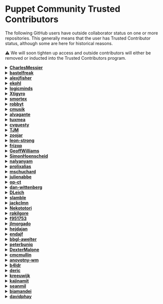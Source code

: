 # Puppet Community Trusted Contributors

The following GitHub users have outside collaborator status on one or more
repositories. This generally means that the user has Trusted Contributor status,
although some are here for historical reasons.

⚠️ We will soon tighten up access and outside contributors will either be removed
or inducted into the Trusted Contributors program.

<details>
<summary><strong><a href="https://github.com/CharlesMessier">CharlesMessier</a></strong></summary>

* [apisprout](https://github.com/puppetlabs/apisprout)
* [homebrew-puppet](https://github.com/puppetlabs/homebrew-puppet)
* [vault-plugin-secrets-oauthapp](https://github.com/puppetlabs/vault-plugin-secrets-oauthapp)

</details>
<details>
<summary><strong><a href="https://github.com/bastelfreak">bastelfreak</a></strong></summary>

* [cisco_ios](https://github.com/puppetlabs/cisco_ios)
* [device_manager](https://github.com/puppetlabs/device_manager)
* [forge-ruby](https://github.com/puppetlabs/forge-ruby)
* [influxdb](https://github.com/puppetlabs/influxdb)
* [language-style-guide](https://github.com/puppetlabs/language-style-guide)
* [provision](https://github.com/puppetlabs/provision)
* [puppet-lint](https://github.com/puppetlabs/puppet-lint)
* [puppetlabs-accounts](https://github.com/puppetlabs/puppetlabs-accounts)
* [puppetlabs-acl](https://github.com/puppetlabs/puppetlabs-acl)
* [puppetlabs-apache](https://github.com/puppetlabs/puppetlabs-apache)
* [puppetlabs-apt](https://github.com/puppetlabs/puppetlabs-apt)
* [puppetlabs-chocolatey](https://github.com/puppetlabs/puppetlabs-chocolatey)
* [puppetlabs-concat](https://github.com/puppetlabs/puppetlabs-concat)
* [puppetlabs-docker](https://github.com/puppetlabs/puppetlabs-docker)
* [puppetlabs-dsc_lite](https://github.com/puppetlabs/puppetlabs-dsc_lite)
* [puppetlabs-exec](https://github.com/puppetlabs/puppetlabs-exec)
* [puppetlabs-facter_task](https://github.com/puppetlabs/puppetlabs-facter_task)
* [puppetlabs-firewall](https://github.com/puppetlabs/puppetlabs-firewall)
* [puppetlabs-haproxy](https://github.com/puppetlabs/puppetlabs-haproxy)
* [puppetlabs-helm](https://github.com/puppetlabs/puppetlabs-helm)
* [puppetlabs-ibm_installation_manager](https://github.com/puppetlabs/puppetlabs-ibm_installation_manager)
* [puppetlabs-iis](https://github.com/puppetlabs/puppetlabs-iis)
* [puppetlabs-inifile](https://github.com/puppetlabs/puppetlabs-inifile)
* [puppetlabs-java](https://github.com/puppetlabs/puppetlabs-java)
* [puppetlabs-java_ks](https://github.com/puppetlabs/puppetlabs-java_ks)
* [puppetlabs-kubernetes](https://github.com/puppetlabs/puppetlabs-kubernetes)
* [puppetlabs-lvm](https://github.com/puppetlabs/puppetlabs-lvm)
* [puppetlabs-motd](https://github.com/puppetlabs/puppetlabs-motd)
* [puppetlabs-mysql](https://github.com/puppetlabs/puppetlabs-mysql)
* [puppetlabs-ntp](https://github.com/puppetlabs/puppetlabs-ntp)
* [puppetlabs-package](https://github.com/puppetlabs/puppetlabs-package)
* [puppetlabs-panos](https://github.com/puppetlabs/puppetlabs-panos)
* [puppetlabs-peadm](https://github.com/puppetlabs/puppetlabs-peadm)
* [puppetlabs-postgresql](https://github.com/puppetlabs/puppetlabs-postgresql)
* [puppetlabs-powershell](https://github.com/puppetlabs/puppetlabs-powershell)
* [puppetlabs-puppetdb](https://github.com/puppetlabs/puppetlabs-puppetdb)
* [puppetlabs-puppet_agent](https://github.com/puppetlabs/puppetlabs-puppet_agent)
* [puppetlabs-puppet_conf](https://github.com/puppetlabs/puppetlabs-puppet_conf)
* [puppetlabs-reboot](https://github.com/puppetlabs/puppetlabs-reboot)
* [puppetlabs-registry](https://github.com/puppetlabs/puppetlabs-registry)
* [puppetlabs-rook](https://github.com/puppetlabs/puppetlabs-rook)
* [puppetlabs-satellite_pe_tools](https://github.com/puppetlabs/puppetlabs-satellite_pe_tools)
* [puppetlabs-scheduled_task](https://github.com/puppetlabs/puppetlabs-scheduled_task)
* [puppetlabs-service](https://github.com/puppetlabs/puppetlabs-service)
* [puppetlabs-sqlserver](https://github.com/puppetlabs/puppetlabs-sqlserver)
* [puppetlabs-stdlib](https://github.com/puppetlabs/puppetlabs-stdlib)
* [puppetlabs-tagmail](https://github.com/puppetlabs/puppetlabs-tagmail)
* [puppetlabs-testing](https://github.com/puppetlabs/puppetlabs-testing)
* [puppetlabs-tomcat](https://github.com/puppetlabs/puppetlabs-tomcat)
* [puppetlabs-vcsrepo](https://github.com/puppetlabs/puppetlabs-vcsrepo)
* [puppetlabs-vsphere](https://github.com/puppetlabs/puppetlabs-vsphere)
* [puppetlabs-websphere_application_server](https://github.com/puppetlabs/puppetlabs-websphere_application_server)
* [puppetlabs-wsus_client](https://github.com/puppetlabs/puppetlabs-wsus_client)
* [puppetlabs_spec_helper](https://github.com/puppetlabs/puppetlabs_spec_helper)
* [puppet_operational_dashboards](https://github.com/puppetlabs/puppet_operational_dashboards)
* [rspec-puppet](https://github.com/puppetlabs/rspec-puppet)

</details>
<details>
<summary><strong><a href="https://github.com/alexjfisher">alexjfisher</a></strong></summary>

* [language-style-guide](https://github.com/puppetlabs/language-style-guide)
* [puppetlabs-mysql](https://github.com/puppetlabs/puppetlabs-mysql)
* [puppetlabs-postgresql](https://github.com/puppetlabs/puppetlabs-postgresql)
* [puppetlabs-stdlib](https://github.com/puppetlabs/puppetlabs-stdlib)

</details>
<details>
<summary><strong><a href="https://github.com/ekohl">ekohl</a></strong></summary>

* [language-style-guide](https://github.com/puppetlabs/language-style-guide)
* [puppetlabs-apache](https://github.com/puppetlabs/puppetlabs-apache)
* [puppetlabs-apt](https://github.com/puppetlabs/puppetlabs-apt)
* [puppetlabs-concat](https://github.com/puppetlabs/puppetlabs-concat)
* [puppetlabs-inifile](https://github.com/puppetlabs/puppetlabs-inifile)
* [puppetlabs-postgresql](https://github.com/puppetlabs/puppetlabs-postgresql)
* [puppetlabs-stdlib](https://github.com/puppetlabs/puppetlabs-stdlib)
* [puppetlabs-xinetd](https://github.com/puppetlabs/puppetlabs-xinetd)

</details>
<details>
<summary><strong><a href="https://github.com/logicminds">logicminds</a></strong></summary>

* [pdksync](https://github.com/puppetlabs/pdksync)
* [puppetlabs-bolt_shim](https://github.com/puppetlabs/puppetlabs-bolt_shim)
* [puppetlabs-powershell_task_helper](https://github.com/puppetlabs/puppetlabs-powershell_task_helper)
* [puppetlabs-python_task_helper](https://github.com/puppetlabs/puppetlabs-python_task_helper)
* [puppetlabs-satellite_pe_tools](https://github.com/puppetlabs/puppetlabs-satellite_pe_tools)
* [puppetlabs-sqlserver](https://github.com/puppetlabs/puppetlabs-sqlserver)

</details>
<details>
<summary><strong><a href="https://github.com/Xtigyro">Xtigyro</a></strong></summary>

* [pupperware](https://github.com/puppetlabs/pupperware)
* [puppetserver-helm-chart](https://github.com/puppetlabs/puppetserver-helm-chart)

</details>
<details>
<summary><strong><a href="https://github.com/smortex">smortex</a></strong></summary>

* [puppetlabs-apache](https://github.com/puppetlabs/puppetlabs-apache)
* [puppetlabs-apt](https://github.com/puppetlabs/puppetlabs-apt)
* [puppetlabs-chocolatey](https://github.com/puppetlabs/puppetlabs-chocolatey)
* [puppetlabs-concat](https://github.com/puppetlabs/puppetlabs-concat)
* [puppetlabs-docker](https://github.com/puppetlabs/puppetlabs-docker)
* [puppetlabs-inifile](https://github.com/puppetlabs/puppetlabs-inifile)
* [puppetlabs-ntp](https://github.com/puppetlabs/puppetlabs-ntp)
* [puppetlabs-postgresql](https://github.com/puppetlabs/puppetlabs-postgresql)
* [puppetlabs-puppetdb](https://github.com/puppetlabs/puppetlabs-puppetdb)
* [puppetlabs-stdlib](https://github.com/puppetlabs/puppetlabs-stdlib)
* [puppetlabs-vcsrepo](https://github.com/puppetlabs/puppetlabs-vcsrepo)

</details>
<details>
<summary><strong><a href="https://github.com/robbyt">robbyt</a></strong></summary>

* [puppetlabs-bolt_shim](https://github.com/puppetlabs/puppetlabs-bolt_shim)
* [puppetlabs-powershell_task_helper](https://github.com/puppetlabs/puppetlabs-powershell_task_helper)
* [puppetlabs-python_task_helper](https://github.com/puppetlabs/puppetlabs-python_task_helper)
* [puppetlabs-satellite_pe_tools](https://github.com/puppetlabs/puppetlabs-satellite_pe_tools)
* [puppetlabs-sqlserver](https://github.com/puppetlabs/puppetlabs-sqlserver)

</details>
<details>
<summary><strong><a href="https://github.com/cmusik">cmusik</a></strong></summary>

* [puppetlabs-bolt_shim](https://github.com/puppetlabs/puppetlabs-bolt_shim)
* [puppetlabs-powershell_task_helper](https://github.com/puppetlabs/puppetlabs-powershell_task_helper)
* [puppetlabs-python_task_helper](https://github.com/puppetlabs/puppetlabs-python_task_helper)
* [puppetlabs-satellite_pe_tools](https://github.com/puppetlabs/puppetlabs-satellite_pe_tools)
* [puppetlabs-sqlserver](https://github.com/puppetlabs/puppetlabs-sqlserver)

</details>
<details>
<summary><strong><a href="https://github.com/alvagante">alvagante</a></strong></summary>

* [puppetlabs-bolt_shim](https://github.com/puppetlabs/puppetlabs-bolt_shim)
* [puppetlabs-powershell_task_helper](https://github.com/puppetlabs/puppetlabs-powershell_task_helper)
* [puppetlabs-python_task_helper](https://github.com/puppetlabs/puppetlabs-python_task_helper)
* [puppetlabs-satellite_pe_tools](https://github.com/puppetlabs/puppetlabs-satellite_pe_tools)
* [puppetlabs-sqlserver](https://github.com/puppetlabs/puppetlabs-sqlserver)

</details>
<details>
<summary><strong><a href="https://github.com/tuxmea">tuxmea</a></strong></summary>

* [puppetlabs-bolt_shim](https://github.com/puppetlabs/puppetlabs-bolt_shim)
* [puppetlabs-powershell_task_helper](https://github.com/puppetlabs/puppetlabs-powershell_task_helper)
* [puppetlabs-python_task_helper](https://github.com/puppetlabs/puppetlabs-python_task_helper)
* [puppetlabs-satellite_pe_tools](https://github.com/puppetlabs/puppetlabs-satellite_pe_tools)
* [puppetlabs-sqlserver](https://github.com/puppetlabs/puppetlabs-sqlserver)

</details>
<details>
<summary><strong><a href="https://github.com/cvquesty">cvquesty</a></strong></summary>

* [puppetlabs-bolt_shim](https://github.com/puppetlabs/puppetlabs-bolt_shim)
* [puppetlabs-powershell_task_helper](https://github.com/puppetlabs/puppetlabs-powershell_task_helper)
* [puppetlabs-python_task_helper](https://github.com/puppetlabs/puppetlabs-python_task_helper)
* [puppetlabs-satellite_pe_tools](https://github.com/puppetlabs/puppetlabs-satellite_pe_tools)
* [puppetlabs-sqlserver](https://github.com/puppetlabs/puppetlabs-sqlserver)

</details>
<details>
<summary><strong><a href="https://github.com/TJM">TJM</a></strong></summary>

* [puppetlabs-bolt_shim](https://github.com/puppetlabs/puppetlabs-bolt_shim)
* [puppetlabs-powershell_task_helper](https://github.com/puppetlabs/puppetlabs-powershell_task_helper)
* [puppetlabs-python_task_helper](https://github.com/puppetlabs/puppetlabs-python_task_helper)
* [puppetlabs-satellite_pe_tools](https://github.com/puppetlabs/puppetlabs-satellite_pe_tools)
* [puppetlabs-sqlserver](https://github.com/puppetlabs/puppetlabs-sqlserver)

</details>
<details>
<summary><strong><a href="https://github.com/zoojar">zoojar</a></strong></summary>

* [puppetlabs-bolt_shim](https://github.com/puppetlabs/puppetlabs-bolt_shim)
* [puppetlabs-cd4pe](https://github.com/puppetlabs/puppetlabs-cd4pe)
* [puppetlabs-powershell_task_helper](https://github.com/puppetlabs/puppetlabs-powershell_task_helper)
* [puppetlabs-python_task_helper](https://github.com/puppetlabs/puppetlabs-python_task_helper)
* [puppetlabs-satellite_pe_tools](https://github.com/puppetlabs/puppetlabs-satellite_pe_tools)
* [puppetlabs-sqlserver](https://github.com/puppetlabs/puppetlabs-sqlserver)

</details>
<details>
<summary><strong><a href="https://github.com/leon-strong">leon-strong</a></strong></summary>

* [puppetlabs-bolt_shim](https://github.com/puppetlabs/puppetlabs-bolt_shim)
* [puppetlabs-powershell_task_helper](https://github.com/puppetlabs/puppetlabs-powershell_task_helper)
* [puppetlabs-python_task_helper](https://github.com/puppetlabs/puppetlabs-python_task_helper)
* [puppetlabs-satellite_pe_tools](https://github.com/puppetlabs/puppetlabs-satellite_pe_tools)
* [puppetlabs-sqlserver](https://github.com/puppetlabs/puppetlabs-sqlserver)

</details>
<details>
<summary><strong><a href="https://github.com/frizop">frizop</a></strong></summary>

* [puppetlabs-bolt_shim](https://github.com/puppetlabs/puppetlabs-bolt_shim)
* [puppetlabs-powershell_task_helper](https://github.com/puppetlabs/puppetlabs-powershell_task_helper)
* [puppetlabs-python_task_helper](https://github.com/puppetlabs/puppetlabs-python_task_helper)
* [puppetlabs-satellite_pe_tools](https://github.com/puppetlabs/puppetlabs-satellite_pe_tools)
* [puppetlabs-sqlserver](https://github.com/puppetlabs/puppetlabs-sqlserver)

</details>
<details>
<summary><strong><a href="https://github.com/GeoffWilliams">GeoffWilliams</a></strong></summary>

* [puppetlabs-bolt_shim](https://github.com/puppetlabs/puppetlabs-bolt_shim)
* [puppetlabs-powershell_task_helper](https://github.com/puppetlabs/puppetlabs-powershell_task_helper)
* [puppetlabs-python_task_helper](https://github.com/puppetlabs/puppetlabs-python_task_helper)
* [puppetlabs-satellite_pe_tools](https://github.com/puppetlabs/puppetlabs-satellite_pe_tools)
* [puppetlabs-sqlserver](https://github.com/puppetlabs/puppetlabs-sqlserver)

</details>
<details>
<summary><strong><a href="https://github.com/SimonHoenscheid">SimonHoenscheid</a></strong></summary>

* [puppetlabs-bolt_shim](https://github.com/puppetlabs/puppetlabs-bolt_shim)
* [puppetlabs-postgresql](https://github.com/puppetlabs/puppetlabs-postgresql)
* [puppetlabs-powershell_task_helper](https://github.com/puppetlabs/puppetlabs-powershell_task_helper)
* [puppetlabs-python_task_helper](https://github.com/puppetlabs/puppetlabs-python_task_helper)
* [puppetlabs-satellite_pe_tools](https://github.com/puppetlabs/puppetlabs-satellite_pe_tools)
* [puppetlabs-sqlserver](https://github.com/puppetlabs/puppetlabs-sqlserver)

</details>
<details>
<summary><strong><a href="https://github.com/nalyanyam">nalyanyam</a></strong></summary>

* [puppetlabs-bolt_shim](https://github.com/puppetlabs/puppetlabs-bolt_shim)
* [puppetlabs-powershell_task_helper](https://github.com/puppetlabs/puppetlabs-powershell_task_helper)
* [puppetlabs-python_task_helper](https://github.com/puppetlabs/puppetlabs-python_task_helper)
* [puppetlabs-satellite_pe_tools](https://github.com/puppetlabs/puppetlabs-satellite_pe_tools)
* [puppetlabs-sqlserver](https://github.com/puppetlabs/puppetlabs-sqlserver)

</details>
<details>
<summary><strong><a href="https://github.com/prolixalias">prolixalias</a></strong></summary>

* [puppetlabs-bolt_shim](https://github.com/puppetlabs/puppetlabs-bolt_shim)
* [puppetlabs-powershell_task_helper](https://github.com/puppetlabs/puppetlabs-powershell_task_helper)
* [puppetlabs-python_task_helper](https://github.com/puppetlabs/puppetlabs-python_task_helper)
* [puppetlabs-satellite_pe_tools](https://github.com/puppetlabs/puppetlabs-satellite_pe_tools)
* [puppetlabs-sqlserver](https://github.com/puppetlabs/puppetlabs-sqlserver)

</details>
<details>
<summary><strong><a href="https://github.com/mschuchard">mschuchard</a></strong></summary>

* [puppetlabs-bolt_shim](https://github.com/puppetlabs/puppetlabs-bolt_shim)
* [puppetlabs-powershell_task_helper](https://github.com/puppetlabs/puppetlabs-powershell_task_helper)
* [puppetlabs-python_task_helper](https://github.com/puppetlabs/puppetlabs-python_task_helper)
* [puppetlabs-satellite_pe_tools](https://github.com/puppetlabs/puppetlabs-satellite_pe_tools)
* [puppetlabs-sqlserver](https://github.com/puppetlabs/puppetlabs-sqlserver)

</details>
<details>
<summary><strong><a href="https://github.com/julienabbe">julienabbe</a></strong></summary>

* [puppetlabs-bolt_shim](https://github.com/puppetlabs/puppetlabs-bolt_shim)
* [puppetlabs-powershell_task_helper](https://github.com/puppetlabs/puppetlabs-powershell_task_helper)
* [puppetlabs-python_task_helper](https://github.com/puppetlabs/puppetlabs-python_task_helper)
* [puppetlabs-satellite_pe_tools](https://github.com/puppetlabs/puppetlabs-satellite_pe_tools)
* [puppetlabs-sqlserver](https://github.com/puppetlabs/puppetlabs-sqlserver)

</details>
<details>
<summary><strong><a href="https://github.com/op-ct">op-ct</a></strong></summary>

* [puppetlabs-bolt_shim](https://github.com/puppetlabs/puppetlabs-bolt_shim)
* [puppetlabs-powershell_task_helper](https://github.com/puppetlabs/puppetlabs-powershell_task_helper)
* [puppetlabs-python_task_helper](https://github.com/puppetlabs/puppetlabs-python_task_helper)
* [puppetlabs-satellite_pe_tools](https://github.com/puppetlabs/puppetlabs-satellite_pe_tools)
* [puppetlabs-sqlserver](https://github.com/puppetlabs/puppetlabs-sqlserver)

</details>
<details>
<summary><strong><a href="https://github.com/dan-wittenberg">dan-wittenberg</a></strong></summary>

* [puppetlabs-bolt_shim](https://github.com/puppetlabs/puppetlabs-bolt_shim)
* [puppetlabs-powershell_task_helper](https://github.com/puppetlabs/puppetlabs-powershell_task_helper)
* [puppetlabs-python_task_helper](https://github.com/puppetlabs/puppetlabs-python_task_helper)
* [puppetlabs-satellite_pe_tools](https://github.com/puppetlabs/puppetlabs-satellite_pe_tools)
* [puppetlabs-sqlserver](https://github.com/puppetlabs/puppetlabs-sqlserver)

</details>
<details>
<summary><strong><a href="https://github.com/DLeich">DLeich</a></strong></summary>

* [puppetlabs-bolt_shim](https://github.com/puppetlabs/puppetlabs-bolt_shim)
* [puppetlabs-powershell_task_helper](https://github.com/puppetlabs/puppetlabs-powershell_task_helper)
* [puppetlabs-python_task_helper](https://github.com/puppetlabs/puppetlabs-python_task_helper)
* [puppetlabs-satellite_pe_tools](https://github.com/puppetlabs/puppetlabs-satellite_pe_tools)
* [puppetlabs-sqlserver](https://github.com/puppetlabs/puppetlabs-sqlserver)

</details>
<details>
<summary><strong><a href="https://github.com/slamble">slamble</a></strong></summary>

* [puppetlabs-bolt_shim](https://github.com/puppetlabs/puppetlabs-bolt_shim)
* [puppetlabs-powershell_task_helper](https://github.com/puppetlabs/puppetlabs-powershell_task_helper)
* [puppetlabs-python_task_helper](https://github.com/puppetlabs/puppetlabs-python_task_helper)
* [puppetlabs-satellite_pe_tools](https://github.com/puppetlabs/puppetlabs-satellite_pe_tools)
* [puppetlabs-sqlserver](https://github.com/puppetlabs/puppetlabs-sqlserver)

</details>
<details>
<summary><strong><a href="https://github.com/jackclmn">jackclmn</a></strong></summary>

* [puppetlabs-bolt_shim](https://github.com/puppetlabs/puppetlabs-bolt_shim)
* [puppetlabs-powershell_task_helper](https://github.com/puppetlabs/puppetlabs-powershell_task_helper)
* [puppetlabs-python_task_helper](https://github.com/puppetlabs/puppetlabs-python_task_helper)
* [puppetlabs-satellite_pe_tools](https://github.com/puppetlabs/puppetlabs-satellite_pe_tools)
* [puppetlabs-sqlserver](https://github.com/puppetlabs/puppetlabs-sqlserver)

</details>
<details>
<summary><strong><a href="https://github.com/Nekototori">Nekototori</a></strong></summary>

* [puppetlabs-bolt_shim](https://github.com/puppetlabs/puppetlabs-bolt_shim)
* [puppetlabs-powershell_task_helper](https://github.com/puppetlabs/puppetlabs-powershell_task_helper)
* [puppetlabs-python_task_helper](https://github.com/puppetlabs/puppetlabs-python_task_helper)
* [puppetlabs-satellite_pe_tools](https://github.com/puppetlabs/puppetlabs-satellite_pe_tools)
* [puppetlabs-sqlserver](https://github.com/puppetlabs/puppetlabs-sqlserver)

</details>
<details>
<summary><strong><a href="https://github.com/rpkilgore">rpkilgore</a></strong></summary>

* [puppetlabs-bolt_shim](https://github.com/puppetlabs/puppetlabs-bolt_shim)
* [puppetlabs-powershell_task_helper](https://github.com/puppetlabs/puppetlabs-powershell_task_helper)
* [puppetlabs-python_task_helper](https://github.com/puppetlabs/puppetlabs-python_task_helper)
* [puppetlabs-satellite_pe_tools](https://github.com/puppetlabs/puppetlabs-satellite_pe_tools)
* [puppetlabs-sqlserver](https://github.com/puppetlabs/puppetlabs-sqlserver)

</details>
<details>
<summary><strong><a href="https://github.com/f951753">f951753</a></strong></summary>

* [puppetlabs-bolt_shim](https://github.com/puppetlabs/puppetlabs-bolt_shim)
* [puppetlabs-powershell_task_helper](https://github.com/puppetlabs/puppetlabs-powershell_task_helper)
* [puppetlabs-python_task_helper](https://github.com/puppetlabs/puppetlabs-python_task_helper)
* [puppetlabs-satellite_pe_tools](https://github.com/puppetlabs/puppetlabs-satellite_pe_tools)
* [puppetlabs-sqlserver](https://github.com/puppetlabs/puppetlabs-sqlserver)

</details>
<details>
<summary><strong><a href="https://github.com/jlmorgado">jlmorgado</a></strong></summary>

* [puppetlabs-bolt_shim](https://github.com/puppetlabs/puppetlabs-bolt_shim)
* [puppetlabs-powershell_task_helper](https://github.com/puppetlabs/puppetlabs-powershell_task_helper)
* [puppetlabs-python_task_helper](https://github.com/puppetlabs/puppetlabs-python_task_helper)
* [puppetlabs-satellite_pe_tools](https://github.com/puppetlabs/puppetlabs-satellite_pe_tools)
* [puppetlabs-sqlserver](https://github.com/puppetlabs/puppetlabs-sqlserver)

</details>
<details>
<summary><strong><a href="https://github.com/hejdajan">hejdajan</a></strong></summary>

* [puppetlabs-bolt_shim](https://github.com/puppetlabs/puppetlabs-bolt_shim)
* [puppetlabs-powershell_task_helper](https://github.com/puppetlabs/puppetlabs-powershell_task_helper)
* [puppetlabs-python_task_helper](https://github.com/puppetlabs/puppetlabs-python_task_helper)
* [puppetlabs-satellite_pe_tools](https://github.com/puppetlabs/puppetlabs-satellite_pe_tools)
* [puppetlabs-sqlserver](https://github.com/puppetlabs/puppetlabs-sqlserver)

</details>
<details>
<summary><strong><a href="https://github.com/endajf">endajf</a></strong></summary>

* [puppetlabs-bolt_shim](https://github.com/puppetlabs/puppetlabs-bolt_shim)
* [puppetlabs-powershell_task_helper](https://github.com/puppetlabs/puppetlabs-powershell_task_helper)
* [puppetlabs-python_task_helper](https://github.com/puppetlabs/puppetlabs-python_task_helper)
* [puppetlabs-satellite_pe_tools](https://github.com/puppetlabs/puppetlabs-satellite_pe_tools)
* [puppetlabs-sqlserver](https://github.com/puppetlabs/puppetlabs-sqlserver)

</details>
<details>
<summary><strong><a href="https://github.com/bbgl-awelter">bbgl-awelter</a></strong></summary>

* [puppetlabs-bolt_shim](https://github.com/puppetlabs/puppetlabs-bolt_shim)
* [puppetlabs-powershell_task_helper](https://github.com/puppetlabs/puppetlabs-powershell_task_helper)
* [puppetlabs-python_task_helper](https://github.com/puppetlabs/puppetlabs-python_task_helper)
* [puppetlabs-satellite_pe_tools](https://github.com/puppetlabs/puppetlabs-satellite_pe_tools)
* [puppetlabs-sqlserver](https://github.com/puppetlabs/puppetlabs-sqlserver)

</details>
<details>
<summary><strong><a href="https://github.com/peterbuniq">peterbuniq</a></strong></summary>

* [puppetlabs-bolt_shim](https://github.com/puppetlabs/puppetlabs-bolt_shim)
* [puppetlabs-powershell_task_helper](https://github.com/puppetlabs/puppetlabs-powershell_task_helper)
* [puppetlabs-python_task_helper](https://github.com/puppetlabs/puppetlabs-python_task_helper)
* [puppetlabs-satellite_pe_tools](https://github.com/puppetlabs/puppetlabs-satellite_pe_tools)
* [puppetlabs-sqlserver](https://github.com/puppetlabs/puppetlabs-sqlserver)

</details>
<details>
<summary><strong><a href="https://github.com/DexterMalone">DexterMalone</a></strong></summary>

* [puppetlabs-bolt_shim](https://github.com/puppetlabs/puppetlabs-bolt_shim)
* [puppetlabs-powershell_task_helper](https://github.com/puppetlabs/puppetlabs-powershell_task_helper)
* [puppetlabs-python_task_helper](https://github.com/puppetlabs/puppetlabs-python_task_helper)
* [puppetlabs-satellite_pe_tools](https://github.com/puppetlabs/puppetlabs-satellite_pe_tools)
* [puppetlabs-sqlserver](https://github.com/puppetlabs/puppetlabs-sqlserver)

</details>
<details>
<summary><strong><a href="https://github.com/cmcmullin">cmcmullin</a></strong></summary>

* [puppetlabs-bolt_shim](https://github.com/puppetlabs/puppetlabs-bolt_shim)
* [puppetlabs-powershell_task_helper](https://github.com/puppetlabs/puppetlabs-powershell_task_helper)
* [puppetlabs-python_task_helper](https://github.com/puppetlabs/puppetlabs-python_task_helper)
* [puppetlabs-satellite_pe_tools](https://github.com/puppetlabs/puppetlabs-satellite_pe_tools)
* [puppetlabs-sqlserver](https://github.com/puppetlabs/puppetlabs-sqlserver)

</details>
<details>
<summary><strong><a href="https://github.com/anovotny-wm">anovotny-wm</a></strong></summary>

* [puppetlabs-bolt_shim](https://github.com/puppetlabs/puppetlabs-bolt_shim)
* [puppetlabs-powershell_task_helper](https://github.com/puppetlabs/puppetlabs-powershell_task_helper)
* [puppetlabs-python_task_helper](https://github.com/puppetlabs/puppetlabs-python_task_helper)
* [puppetlabs-satellite_pe_tools](https://github.com/puppetlabs/puppetlabs-satellite_pe_tools)
* [puppetlabs-sqlserver](https://github.com/puppetlabs/puppetlabs-sqlserver)

</details>
<details>
<summary><strong><a href="https://github.com/b4ldr">b4ldr</a></strong></summary>

* [puppetlabs-concat](https://github.com/puppetlabs/puppetlabs-concat)
* [puppetlabs-stdlib](https://github.com/puppetlabs/puppetlabs-stdlib)

</details>
<details>
<summary><strong><a href="https://github.com/deric">deric</a></strong></summary>

* [puppetlabs-kubernetes](https://github.com/puppetlabs/puppetlabs-kubernetes)
* [puppetlabs-postgresql](https://github.com/puppetlabs/puppetlabs-postgresql)

</details>
<details>
<summary><strong><a href="https://github.com/kreeuwijk">kreeuwijk</a></strong></summary>

* [puppetlabs-patching_as_code](https://github.com/puppetlabs/puppetlabs-patching_as_code)

</details>
<details>
<summary><strong><a href="https://github.com/kajinamit">kajinamit</a></strong></summary>

* [puppetlabs-rsync](https://github.com/puppetlabs/puppetlabs-rsync)

</details>
<details>
<summary><strong><a href="https://github.com/seanmil">seanmil</a></strong></summary>

* [puppetlabs-stdlib](https://github.com/puppetlabs/puppetlabs-stdlib)

</details>
<details>
<summary><strong><a href="https://github.com/biamandei">biamandei</a></strong></summary>

* [puppetlabs-websphere_application_server](https://github.com/puppetlabs/puppetlabs-websphere_application_server)

</details>
<details>
<summary><strong><a href="https://github.com/davidphay">davidphay</a></strong></summary>

* [puppetserver-helm-chart](https://github.com/puppetlabs/puppetserver-helm-chart)

</details>
